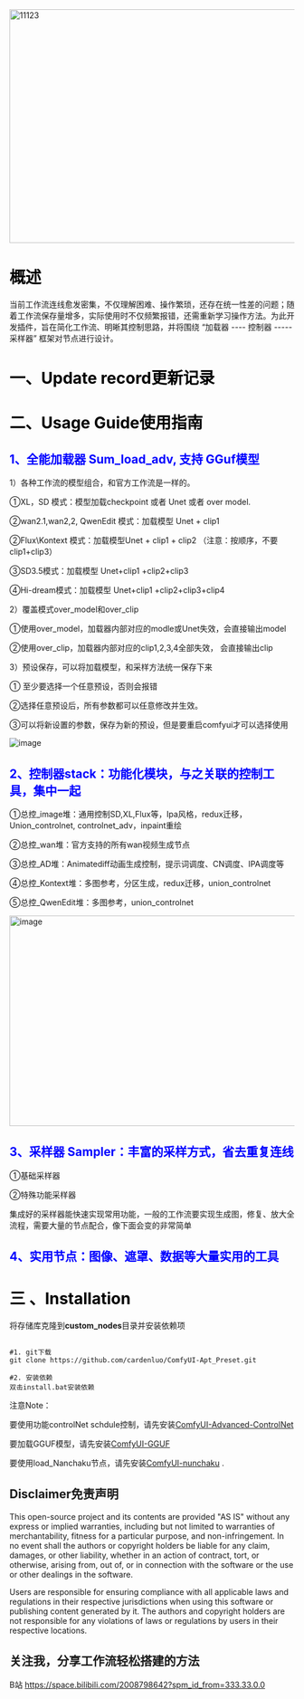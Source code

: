 
<img width="6085" height="413" alt="11123" src="https://github.com/user-attachments/assets/87d0f55b-c3bb-4621-862d-8f65f83815a2" />

# <font color="#000000"> 概述</font>
当前工作流连线愈发密集，不仅理解困难、操作繁琐，还存在统一性差的问题；随着工作流保存量增多，实际使用时不仅频繁报错，还需重新学习操作方法。为此开发插件，旨在简化工作流、明晰其控制思路，并将围绕 “加载器 ---- 控制器 ----- 采样器” 框架对节点进行设计。


# <font color="#000000"> 一、Update record更新记录</font>



# <font color="#000000">二、Usage Guide使用指南</font> 

## <font color="#0000FF"> 1、全能加载器 Sum_load_adv, 支持 GGuf模型</font>

1）各种工作流的模型组合，和官方工作流是一样的。

①XL，SD 模式：模型加载checkpoint 或者 Unet 或者 over model. 

②wan2.1,wan2,2, QwenEdit 模式：加载模型 Unet +  clip1 

②Flux\Kontext 模式：加载模型Unet +  clip1 +  clip2   （注意：按顺序，不要clip1+clip3）

③SD3.5模式：加载模型 Unet+clip1 +clip2+clip3

④Hi-dream模式：加载模型 Unet+clip1 +clip2+clip3+clip4

2）覆盖模式over_model和over_clip

①使用over_model，加载器内部对应的modle或Unet失效，会直接输出model

②使用over_clip，加载器内部对应的clip1,2,3,4全部失效， 会直接输出clip

3）预设保存，可以将加载模型，和采样方法统一保存下来

① 至少要选择一个任意预设，否则会报错

②选择任意预设后，所有参数都可以任意修改并生效。

③可以将新设置的参数，保存为新的预设，但是要重启comfyui才可以选择使用

![image](https://github.com/user-attachments/assets/c937203d-6ada-4b58-a882-512290e30dcd)


## <font color="#0000FF"> 2、控制器stack：功能化模块，与之关联的控制工具，集中一起</font>

①总控_image堆：通用控制SD,XL,Flux等，Ipa风格，redux迁移，Union_controlnet, controlnet_adv，inpaint重绘

②总控_wan堆：官方支持的所有wan视频生成节点

③总控_AD堆：Animatediff动画生成控制，提示词调度、CN调度、IPA调度等

④总控_Kontext堆：多图参考，分区生成，redux迁移，union_controlnet

⑤总控_QwenEdit堆：多图参考，union_controlnet

<img width="1612" height="372" alt="image" src="https://github.com/user-attachments/assets/fa16c55f-d875-421a-badc-ffcf015860e5" />



## <font color="#0000FF">3、采样器 Sampler：丰富的采样方式，省去重复连线</font>

①基础采样器

②特殊功能采样器

集成好的采样器能快速实现常用功能，一般的工作流要实现生成图，修复、放大全流程，需要大量的节点配合，像下面会变的非常简单 


## <font color="#0000FF">4、实用节点：图像、遮罩、数据等大量实用的工具</font>


# <font color="#000000"> 三 、Installation</font>
将存储库克隆到**custom_nodes**目录并安装依赖项

```

#1. git下载
git clone https://github.com/cardenluo/ComfyUI-Apt_Preset.git

#2. 安装依赖
双击install.bat安装依赖

```

注意Note：

要使用功能controlNet schdule控制，请先安装[ComfyUI-Advanced-ControlNet](https://github.com/Kosinkadink/ComfyUI-Advanced-ControlNet) 

要加载GGUF模型，请先安装[ComfyUI-GGUF](https://github.com/city96/ComfyUI-GGUF) 

要使用load_Nanchaku节点，请先安装[ComfyUI-nunchaku](https://github.com/nunchaku-tech/ComfyUI-nunchaku) .



## Disclaimer免责声明
This open-source project and its contents are provided "AS IS" without any express or implied warranties, including but not limited to warranties of merchantability, fitness for a particular purpose, and non-infringement. In no event shall the authors or copyright holders be liable for any claim, damages, or other liability, whether in an action of contract, tort, or otherwise, arising from, out of, or in connection with the software or the use or other dealings in the software.

Users are responsible for ensuring compliance with all applicable laws and regulations in their respective jurisdictions when using this software or publishing content generated by it. The authors and copyright holders are not responsible for any violations of laws or regulations by users in their respective locations.


## 关注我，分享工作流轻松搭建的方法
B站 https://space.bilibili.com/2008798642?spm_id_from=333.33.0.0

